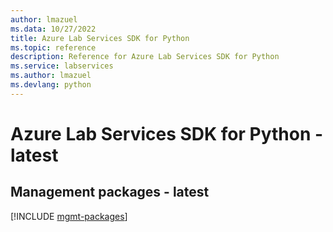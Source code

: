 ```yaml
---
author: lmazuel
ms.data: 10/27/2022
title: Azure Lab Services SDK for Python
ms.topic: reference
description: Reference for Azure Lab Services SDK for Python
ms.service: labservices
ms.author: lmazuel
ms.devlang: python
---
```

# Azure Lab Services SDK for Python - latest

## Management packages - latest
[!INCLUDE [mgmt-packages](lab-services-mgmt-index.md)]